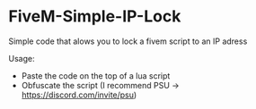 # FiveM-Simple-IP-Lock

Simple code that alows you to lock a fivem script to an IP adress

Usage:
- Paste the code on the top of a lua script
- Obfuscate the script (I recommend PSU -> https://discord.com/invite/psu)
